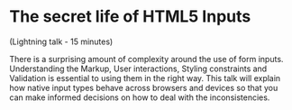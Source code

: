# The secret life of HTML5 Inputs
(Lightning talk - 15 minutes)

There is a surprising amount of complexity around the use of form inputs. Understanding the Markup, User interactions, Styling constraints and Validation is essential to using them in the right way. This talk will explain how native input types behave across browsers and devices so that you can make informed decisions on how to deal with the inconsistencies.
